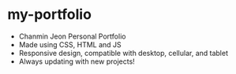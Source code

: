 # my-portfolio
- Chanmin Jeon Personal Portfolio
- Made using CSS, HTML and JS
- Responsive design, compatible with desktop, cellular, and tablet
- Always updating with new projects!
